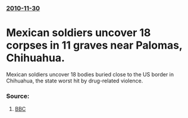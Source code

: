 ### [2010-11-30](/news/2010/11/30/index.md)

# Mexican soldiers uncover 18 corpses in 11 graves near Palomas, Chihuahua. 

Mexican soldiers uncover 18 bodies buried close to the US border in Chihuahua, the state worst hit by drug-related violence.


### Source:

1. [BBC](http://www.bbc.co.uk/news/world-latin-america-11870011)
